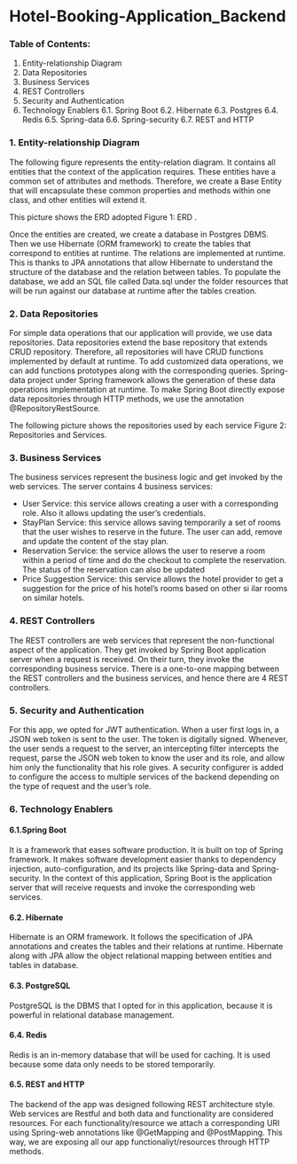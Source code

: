 # Hotel-Booking-Application_Backend 


<h3> Table of Contents: </h3>

1.	Entity-relationship Diagram
2.	Data Repositories
3.	Business Services
4.	REST Controllers
5.	Security and Authentication
6.	Technology Enablers
6.1.	 Spring Boot
6.2.	 Hibernate
6.3.	 Postgres
6.4.	 Redis
6.5.	Spring-data
6.6.	Spring-security
6.7.	 REST and HTTP

<h3> 1.	Entity-relationship Diagram </h3>
The following figure represents the entity-relation diagram. It contains all entities that the context of the application requires. These entities have a common set of attributes and methods. Therefore, we create a Base Entity that will encapsulate these common properties and methods within one class, and other entities will extend it. 

 This picture shows the ERD adopted<a> Figure 1: ERD </a>.

Once the entities are created, we create a database in Postgres DBMS. Then we use Hibernate (ORM framework) to create the tables that correspond to entities at runtime. The relations are implemented at runtime. This is thanks to JPA annotations that allow Hibernate to understand the structure of the database and the relation between tables. To populate the database, we add an SQL file called Data.sql under the folder resources that will be run against our database at runtime after the tables creation. 

<h3> 2.	Data Repositories </h3>

For simple data operations that our application will provide, we use data repositories. Data repositories extend the base repository that extends CRUD repository. Therefore, all repositories will have CRUD functions implemented by default at runtime. To add customized data operations, we can add functions prototypes along with the corresponding queries. Spring-data project under Spring framework allows the generation of these data operations implementation at runtime. To make Spring Boot directly expose data repositories through HTTP methods, we use the annotation @RepositoryRestSource. 
 
The following picture shows the repositories used by each service <a>Figure 2: Repositories and Services</a>.

<h3> 3.	Business Services </h3>

The business services represent the business logic and get invoked by the web services. The server contains 4 business services:
-	User Service: this service allows creating a user with a corresponding role. Also it allows updating the user’s credentials.
-	StayPlan Service: this service allows saving temporarily a set of rooms that the user wishes to reserve in the future. The user can add, remove and update the content of the stay plan.
-	Reservation Service: the service allows the user to reserve a room within a period of time and do the checkout to complete the reservation. The status of the reservation can also be updated
-	Price Suggestion Service: this service allows the hotel provider to get a suggestion for the price of his hotel’s rooms based on other si ilar rooms on similar hotels.

<h3> 4.	REST Controllers </h3>

The REST controllers are web services that represent the non-functional aspect of the application. They get invoked by Spring Boot application server when a request is received. On their turn, they invoke the corresponding business service. There is a one-to-one mapping between the REST controllers and the business services, and hence there are 4 REST controllers.

<h3> 5.	Security and Authentication </h3>

For this app, we opted for JWT authentication. When a user first logs in, a JSON web token is sent to the user. The token is digitally signed. Whenever, the user sends a request to the server, an intercepting filter intercepts the request, parse the JSON web token to know the user and its role, and allow him only the functionality that his role gives. A security configurer is added to configure the access to multiple services of the backend depending on the type of request and the user’s role.

<h3> 6.	Technology Enablers </h3>

<h4> 6.1.Spring Boot </h4>

It is a framework that eases software production. It is built on top of Spring framework. It makes software development easier thanks to dependency injection, auto-configuration, and its projects like Spring-data and Spring-security. In the context of this application, Spring Boot is the application server that will receive requests and invoke the corresponding web services. 

<h4> 6.2. Hibernate </h4>

Hibernate is an ORM framework. It follows the specification of JPA annotations and creates the tables and their relations at runtime. Hibernate along with JPA allow the object relational mapping between entities and tables in database. 

<h4> 6.3. PostgreSQL </h4>

PostgreSQL is the DBMS that I opted for in this application, because it is powerful in relational database management. 

<h4> 6.4. Redis </h4>

Redis is an in-memory database that will be used for caching. It is used because some data only needs to be stored temporarily.

<h4> 6.5. REST and HTTP </h4>

The backend of the app was designed following REST architecture style. Web services are Restful and both data and functionality are considered resources. For each functionality/resource we attach a corresponding URI using Spring-web annotations like @GetMapping and @PostMapping. This way, we are exposing all our app functionaliyt/resources through HTTP methods.

     

